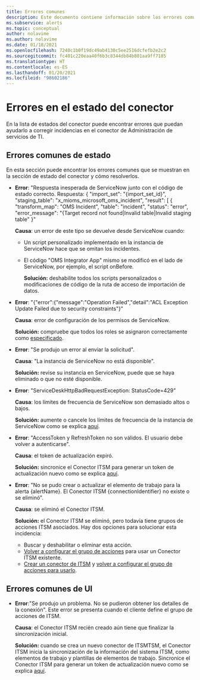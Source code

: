 ```yaml
---
title: Errores comunes
description: Este documento contiene información sobre los errores comunes que existen en el panel.
ms.subservice: alerts
ms.topic: conceptual
author: nolavime
ms.author: nolavime
ms.date: 01/18/2021
ms.openlocfilehash: 7240c1b0f19dc49ab4130c5ee2516dcfefb2e2c2
ms.sourcegitcommit: fc401c220eaa40f6b3c8344db84b801aa9ff7185
ms.translationtype: HT
ms.contentlocale: es-ES
ms.lasthandoff: 01/20/2021
ms.locfileid: "98602186"
---
```

# <a name="errors-in-the-connector-status"></a>Errores en el estado del conector

En la lista de estados del conector puede encontrar errores que puedan ayudarlo a corregir incidencias en el conector de Administración de servicios de TI.

## <a name="status-common-errors"></a>Errores comunes de estado

En esta sección puede encontrar los errores comunes que se muestran en la sección de estado del conector y cómo resolverlos.

* **Error**: "Respuesta inesperada de ServiceNow junto con el código de estado correcto. Respuesta: { "import_set": "{import_set_id}", "staging_table": "x_mioms_microsoft_oms_incident", "result": [ { "transform_map": "OMS Incident", "table": "incident", "status": "error", "error_message": "{Target record not found|Invalid table|Invalid staging table" }"

    **Causa**: un error de este tipo se devuelve desde ServiceNow cuando:
  * Un script personalizado implementado en la instancia de ServiceNow hace que se omitan los incidentes.
  * El código "OMS Integrator App" mismo se modificó en el lado de ServiceNow, por ejemplo, el script onBefore.

    **Solución:** deshabilite todos los scripts personalizados o modificaciones de código de la ruta de acceso de importación de datos.

* **Error**: "{"error":{"message":"Operation Failed","detail":"ACL Exception Update Failed due to security constraints"}"

    **Causa**: error de configuración de los permisos de ServiceNow.

    **Solución:** compruebe que todos los roles se asignaron correctamente como [especificado](itsmc-connections-servicenow.md#install-the-user-app-and-create-the-user-role).

* **Error**: "Se produjo un error al enviar la solicitud".

    **Causa**: "La instancia de ServiceNow no está disponible".

    **Solución:** revise su instancia en ServiceNow, puede que se haya eliminado o que no esté disponible.

* **Error**: "ServiceDeskHttpBadRequestException: StatusCode=429"

    **Causa**: los límites de frecuencia de ServiceNow son demasiado altos o bajos.

    **Solución:** aumente o cancele los límites de frecuencia de la instancia de ServiceNow como se explica [aquí](https://docs.servicenow.com/bundle/london-application-development/page/integrate/inbound-rest/task/investigate-rate-limit-violations.html).

* **Error**: "AccessToken y RefreshToken no son válidos. El usuario debe volver a autenticarse".

    **Causa**: el token de actualización expiró.

    **Solución:** sincronice el Conector ITSM para generar un token de actualización nuevo como se explica [aquí](./itsmc-resync-servicenow.md).

* **Error**: "No se pudo crear o actualizar el elemento de trabajo para la alerta {alertName}. El Conector ITSM {connectionIdentifier} no existe o se eliminó".

    **Causa**: se eliminó el Conector ITSM.

    **Solución:** el Conector ITSM se eliminó, pero todavía tiene grupos de acciones ITSM asociados. Hay dos opciones para solucionar esta incidencia:
  * Buscar y deshabilitar o eliminar esta acción.
  * [Volver a configurar el grupo de acciones](./itsmc-definition.md#create-itsm-work-items-from-azure-alerts) para usar un Conector ITSM existente.
  * [Crear un conector de ITSM](./itsmc-definition.md#create-an-itsm-connection) y [volver a configurar el grupo de acciones para usarlo](itsmc-definition.md#create-itsm-work-items-from-azure-alerts).

## <a name="ui-common-errors"></a>Errores comunes de UI

* **Error**:"Se produjo un problema. No se pudieron obtener los detalles de la conexión". Este error se presenta cuando el cliente define el grupo de acciones de ITSM.

    **Causa**: el Conector ITSM recién creado aún tiene que finalizar la sincronización inicial.

    **Solución:** cuando se crea un nuevo conector de ITSMTSM, el Conector ITSM inicia la sincronización de la información del sistema ITSM, como elementos de trabajo y plantillas de elementos de trabajo. Sincronice el Conector ITSM para generar un token de actualización nuevo como se explica [aquí](./itsmc-resync-servicenow.md).

